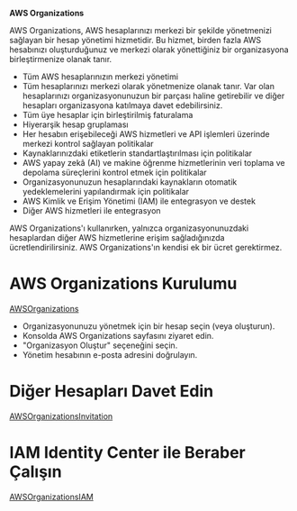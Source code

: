 **AWS Organizations**

AWS Organizations, AWS hesaplarınızı merkezi bir şekilde yönetmenizi sağlayan bir hesap yönetimi hizmetidir. Bu hizmet, birden fazla AWS hesabınızı oluşturduğunuz ve merkezi olarak yönettiğiniz bir organizasyona birleştirmenize olanak tanır.

- Tüm AWS hesaplarınızın merkezi yönetimi
- Tüm hesaplarınızı merkezi olarak yönetmenize olanak tanır. Var olan hesaplarınızı organizasyonunuzun bir parçası haline getirebilir ve diğer hesapları organizasyona katılmaya davet edebilirsiniz.
- Tüm üye hesaplar için birleştirilmiş faturalama
- Hiyerarşik hesap gruplaması
- Her hesabın erişebileceği AWS hizmetleri ve API işlemleri üzerinde merkezi kontrol sağlayan politikalar
- Kaynaklarınızdaki etiketlerin standartlaştırılması için politikalar
- AWS yapay zekâ (AI) ve makine öğrenme hizmetlerinin veri toplama ve depolama süreçlerini kontrol etmek için politikalar
- Organizasyonunuzun hesaplarındaki kaynakların otomatik yedeklemelerini yapılandırmak için politikalar
- AWS Kimlik ve Erişim Yönetimi (IAM) ile entegrasyon ve destek
- Diğer AWS hizmetleri ile entegrasyon

AWS Organizations'ı kullanırken, yalnızca organizasyonunuzdaki hesaplardan diğer AWS hizmetlerine erişim sağladığınızda ücretlendirilirsiniz. AWS Organizations'ın kendisi ek bir ücret gerektirmez.

# AWS Organizations Kurulumu
[AWSOrganizations](https://d1.awsstatic.com/product-marketing/organizations/Diagram_AWS-Organizations_How-It_Works_v2.5277134093f588c79f6eec0f72b4f5ac779053f1.png)

- Organizasyonunuzu yönetmek için bir hesap seçin (veya oluşturun).
- Konsolda AWS Organizations sayfasını ziyaret edin.
- "Organizasyon Oluştur" seçeneğini seçin.
- Yönetim hesabının e-posta adresini doğrulayın.
# Diğer Hesapları Davet Edin
[AWSOrganizationsInvitation](https://d1tcczg8b21j1t.cloudfront.net/strapi-assets/41_AWS_organizations_1_b4895f1b83.png)
# IAM Identity Center ile Beraber Çalışın
[AWSOrganizationsIAM](https://fourtheorem.com/wp-content/uploads/2023/02/AWS-IAM-Identity-Center.png)
